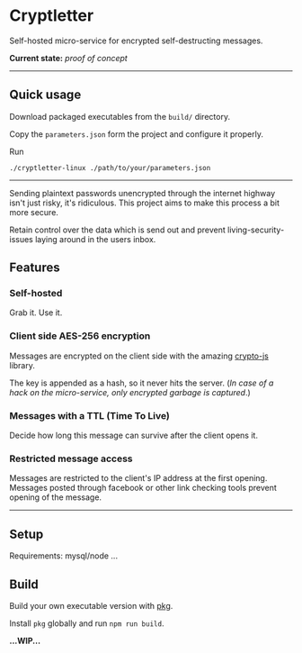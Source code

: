 # Cryptletter

Self-hosted micro-service for encrypted self-destructing messages.

**Current state:** *proof of concept*

---
## Quick usage
Download packaged executables from the `build/` directory.

Copy the `parameters.json` form the project and configure it properly.

Run
```
./cryptletter-linux ./path/to/your/parameters.json
```

---

Sending plaintext passwords unencrypted through the internet highway isn't just risky, it's ridiculous.
This project aims to make this process a bit more secure.

Retain control over the data which is send out and prevent living-security-issues laying around in the users inbox.

## Features

### Self-hosted

Grab it. Use it.

### Client side AES-256 encryption

Messages are encrypted on the client side with the amazing [crypto-js](https://www.npmjs.com/package/crypto-js) library.

The key is appended as a hash, so it never hits the server. (*In case of a hack on the micro-service, only encrypted garbage is captured*.)

### Messages with a TTL (Time To Live)

Decide how long this message can survive after the client opens it.

### Restricted message access

Messages are restricted to the client's IP address at the first opening. Messages posted through facebook or other link checking tools prevent opening of the message.

---

## Setup

Requirements: mysql/node
...

## Build

Build your own executable version with [pkg](https://www.npmjs.com/package/pkg).

Install `pkg` globally and run `npm run build`.

**...WIP...**
